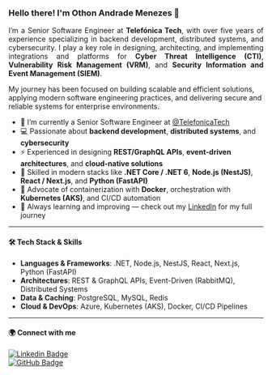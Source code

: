

### Hello there! I'm Othon Andrade Menezes 👋
<p align="justify">
I’m a Senior Software Engineer at <b>Telefónica Tech</b>, with over five years of experience specializing in backend development, distributed systems, and cybersecurity.  
I play a key role in designing, architecting, and implementing integrations and platforms for <b>Cyber Threat Intelligence (CTI)</b>, <b>Vulnerability Risk Management (VRM)</b>, and <b>Security Information and Event Management (SIEM)</b>.  

My journey has been focused on building scalable and efficient solutions, applying modern software engineering practices, and delivering secure and reliable systems for enterprise environments.
</p>

- 🔭 I’m currently a Senior Software Engineer at [@TelefonicaTech](https://github.com/Telefonica)  
- 💻 Passionate about **backend development**, **distributed systems**, and **cybersecurity**  
- ⚡ Experienced in designing **REST/GraphQL APIs**, **event-driven architectures**, and **cloud-native solutions**  
- 🚀 Skilled in modern stacks like **.NET Core / .NET 6**, **Node.js (NestJS)**, **React / Next.js**, and **Python (FastAPI)**  
- 🐳 Advocate of containerization with **Docker**, orchestration with **Kubernetes (AKS)**, and CI/CD automation  
- 📄 Always learning and improving — check out my [LinkedIn](https://www.linkedin.com/in/othon-andrade-menezes-02253085/) for my full journey  

---

#### 🛠️ Tech Stack & Skills
- **Languages & Frameworks**: .NET, Node.js, NestJS, React, Next.js, Python (FastAPI)  
- **Architectures**: REST & GraphQL APIs, Event-Driven (RabbitMQ), Distributed Systems  
- **Data & Caching**: PostgreSQL, MySQL, Redis  
- **Cloud & DevOps**: Azure, Kubernetes (AKS), Docker, CI/CD Pipelines  

---

#### 🌍 Connect with me
[![Linkedin Badge](https://img.shields.io/badge/LinkedIn-0077B5?style=for-the-badge&logo=linkedin&logoColor=white)](https://www.linkedin.com/in/othon-andrade-menezes-02253085/)  
[![GitHub Badge](https://img.shields.io/badge/GitHub-100000?style=for-the-badge&logo=github&logoColor=white)](https://github.com/othonam)  

